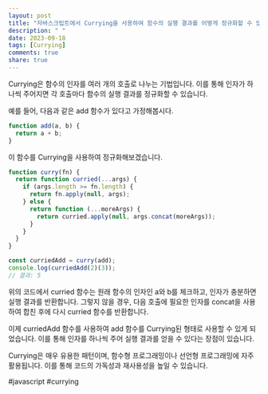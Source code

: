 ```yaml
---
layout: post
title: "자바스크립트에서 Currying을 사용하여 함수의 실행 결과를 어떻게 정규화할 수 있나요?"
description: " "
date: 2023-09-18
tags: [Currying]
comments: true
share: true
---
```


Currying은 함수의 인자를 여러 개의 호출로 나누는 기법입니다. 이를 통해 인자가 하나씩 주어지면 각 호출마다 함수의 실행 결과를 정규화할 수 있습니다.

예를 들어, 다음과 같은 add 함수가 있다고 가정해봅시다.

```javascript
function add(a, b) {
  return a + b;
}
```

이 함수를 Currying을 사용하여 정규화해보겠습니다.

```javascript
function curry(fn) {
  return function curried(...args) {
    if (args.length >= fn.length) {
      return fn.apply(null, args);
    } else {
      return function (...moreArgs) {
        return curried.apply(null, args.concat(moreArgs));
      }
    }
  }
}

const curriedAdd = curry(add);
console.log(curriedAdd(2)(3));
// 결과: 5
```

위의 코드에서 curried 함수는 원래 함수의 인자인 a와 b를 체크하고, 인자가 충분하면 실행 결과를 반환합니다. 그렇지 않을 경우, 다음 호출에 필요한 인자를 concat을 사용하여 합친 후에 다시 curried 함수를 반환합니다.

이제 curriedAdd 함수를 사용하여 add 함수를 Currying된 형태로 사용할 수 있게 되었습니다. 이를 통해 인자를 하나씩 주어 실행 결과를 얻을 수 있다는 장점이 있습니다.

Currying은 매우 유용한 패턴이며, 함수형 프로그래밍이나 선언형 프로그래밍에 자주 활용됩니다. 이를 통해 코드의 가독성과 재사용성을 높일 수 있습니다.

#javascript #currying